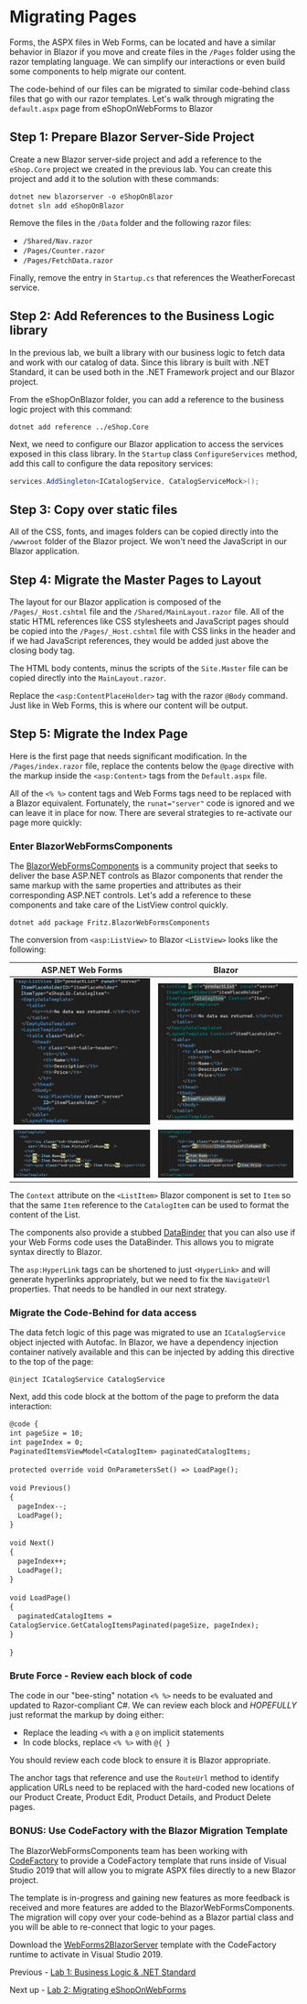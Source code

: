 # Migrating Pages

Forms, the ASPX files in Web Forms, can be located and have a similar behavior in Blazor if you move and create files in the `/Pages` folder using the razor templating language.  We can simplify our interactions or even build some components to help migrate our content.

The code-behind of our files can be migrated to similar code-behind class files that go with our razor templates.  Let's walk through migrating the `default.aspx` page from eShopOnWebForms to Blazor

## Step 1: Prepare Blazor Server-Side Project

Create a new Blazor server-side project and add a reference to the `eShop.Core` project we created in the previous lab.  You can create this project and add it to the solution with these commands:

```dotnetcli
dotnet new blazorserver -o eShopOnBlazor
dotnet sln add eShopOnBlazor
```

Remove the files in the `/Data` folder and the following razor files:

- `/Shared/Nav.razor`
- `/Pages/Counter.razor`
- `/Pages/FetchData.razor`

Finally, remove the entry in `Startup.cs` that references the WeatherForecast service.

## Step 2: Add References to the Business Logic library

In the previous lab, we built a library with our business logic to fetch data and work with our catalog of data.  Since this library is built with .NET Standard, it can be used both in the .NET Framework project and our Blazor project.

From the eShopOnBlazor folder, you can add a reference to the business logic project with this command:

```dotnetcli
dotnet add reference ../eShop.Core
```

Next, we need to configure our Blazor application to access the services exposed in this class library.  In the `Startup` class `ConfigureServices` method, add this call to configure the data repository services:

```csharp
services.AddSingleton<ICatalogService, CatalogServiceMock>();
```

## Step 3: Copy over static files

All of the CSS, fonts, and images folders can be copied directly into the `/wwwroot` folder of the Blazor project.  We won't need the JavaScript in our Blazor application.

## Step 4: Migrate the Master Pages to Layout

The layout for our Blazor application is composed of the `/Pages/_Host.cshtml` file and the `/Shared/MainLayout.razor` file.  All of the static HTML references like CSS stylesheets and JavaScript pages should be copied into the `/Pages/_Host.cshtml` file with CSS links in the header and if we had JavaScript references, they would be added just above the closing body tag.  

The HTML body contents, minus the scripts of the `Site.Master` file can be copied directly into the `MainLayout.razor`.

Replace the `<asp:ContentPlaceHolder>` tag with the razor `@Body` command.  Just like in Web Forms, this is where our content will be output.

## Step 5: Migrate the Index Page

Here is the first page that needs significant modification.  In the `/Pages/index.razor` file, replace the contents below the `@page` directive with the markup inside the `<asp:Content>` tags from the `Default.aspx` file.

All of the `<% %>` content tags and Web Forms tags need to be replaced with a Blazor equivalent.  Fortunately, the `runat="server"` code is ignored and we can leave it in place for now.  There are several strategies to re-activate our page more quickly:

### Enter BlazorWebFormsComponents

The [BlazorWebFormsComponents](https://github.com/FritzAndFriends/BlazorWebFormsComponents) is a community project that seeks to deliver the base ASP.NET controls as Blazor components that render the same markup with the same properties and attributes as their corresponding ASP.NET controls.  Let's add a reference to these components and take care of the ListView control quickly.

```dotnetcli
dotnet add package Fritz.BlazorWebFormsComponents
```

The conversion from `<asp:ListView>` to Blazor `<ListView>` looks like the following:

| ASP.NET Web Forms | Blazor |
| --- | --- |
| ![Web Forms Sample Code](img/04-webforms.png) | ![Corresponding Blazor Code](img/04-blazor.png) |
| ![Web Forms Sample Code](img/04-webforms-2.png) | ![Corresponding Blazor Code](img/04-blazor-2.png) |

The `Context` attribute on the `<ListItem>` Blazor component is set to `Item` so that the same `Item` reference to the `CatalogItem` can be used to format the content of the List.

The components also provide a stubbed [DataBinder](https://fritzandfriends.github.io/BlazorWebFormsComponents/UtilityFeatures/Databinder/) that you can also use if your Web Forms code uses the DataBinder.  This allows you to migrate syntax directly to Blazor.

The `asp:HyperLink` tags can be shortened to just `<HyperLink>` and will generate hyperlinks appropriately, but we need to fix the `NavigateUrl` properties.  That needs to be handled in our next strategy.

### Migrate the Code-Behind for data access

The data fetch logic of this page was migrated to use an `ICatalogService` object injected with Autofac.  In Blazor, we have a dependency injection container natively available and this can be injected by adding this directive to the top of the page:

```razor
@inject ICatalogService CatalogService
```

Next, add this code block at the bottom of the page to preform the data interaction:

```razor
@code {
int pageSize = 10;
int pageIndex = 0;
PaginatedItemsViewModel<CatalogItem> paginatedCatalogItems;

protected override void OnParametersSet() => LoadPage();

void Previous()
{
  pageIndex--;
  LoadPage();
}

void Next()
{
  pageIndex++;
  LoadPage();
}

void LoadPage()
{
  paginatedCatalogItems = CatalogService.GetCatalogItemsPaginated(pageSize, pageIndex);
}

}
```

### Brute Force - Review each block of code

The code in our "bee-sting" notation `<% %>` needs to be evaluated and updated to Razor-compliant C#.  We can review each block and _HOPEFULLY_ just reformat the markup by doing either:

- Replace the leading `<%` with a `@` on implicit statements
- In code blocks, replace `<% %>` with `@{ }`

You should review each code block to ensure it is Blazor appropriate.

The anchor tags that reference and use the `RouteUrl` method to identify application URLs need to be replaced with the hard-coded new locations of our Product Create, Product Edit, Product Details, and Product Delete pages.

### BONUS: Use CodeFactory with the Blazor Migration Template

The BlazorWebFormsComponents team has been working with [CodeFactory](https://codefactory.software) to provide a CodeFactory template that runs inside of Visual Studio 2019 that will allow you to migrate ASPX files directly to a new Blazor project.

The template is in-progress and gaining new features as more feedback is received and more features are added to the BlazorWebFormsComponents.  The migration will copy over your code-behind as a Blazor partial class and you will be able to re-connect that logic to your pages.

Download the [WebForms2BlazorServer](https://github.com/CodeFactoryLLC/WebForms2BlazorServer) template with the CodeFactory runtime to activate in Visual Studio 2019.


Previous - [Lab 1: Business Logic & .NET Standard](03-business-logic.md)

Next up - [Lab 2: Migrating eShopOnWebForms](05-migrating-site.md)

